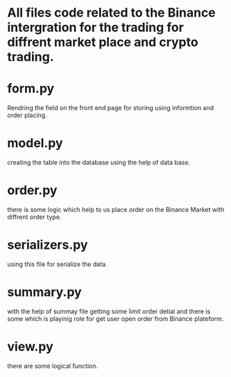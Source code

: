 # All files code related to the Binance intergration for the trading for diffrent market place and crypto trading.


# form.py
  Rendring the field on the front end page for storing using informtion and order placing.
# model.py
  creating the table into the database using the help of data base.
# order.py
  there is some logic which help to us place order on the Binance Market with diffrent order type.
# serializers.py
  using this file for serialize the data.
# summary.py
  with the help of summay file getting some limit order detial and there is some which is playinig role for get user open order from Binance plateform.
# view.py
  there are some logical function.
